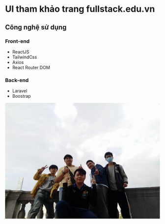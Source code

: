 # UI tham khảo trang fullstack.edu.vn

## Công nghệ sử dụng

### Front-end

- ReactJS
- TailwindCss
- Axios
- React Router DOM

### Back-end

- Laravel
- Boostrap

![Ảnh bìa](/src/assets/images/ITGangz.jpg)
